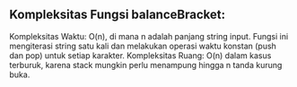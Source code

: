 ## Kompleksitas Fungsi balanceBracket:

Kompleksitas Waktu: O(n), di mana n adalah panjang string input. Fungsi ini mengiterasi string satu kali dan melakukan operasi waktu konstan (push dan pop) untuk setiap karakter.
Kompleksitas Ruang: O(n) dalam kasus terburuk, karena stack mungkin perlu menampung hingga n tanda kurung buka.